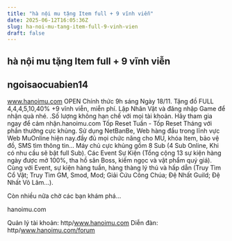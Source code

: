 ```yaml
---
title: "hà nội mu tặng Item full + 9 vĩnh viễn"
date: 2025-06-12T16:05:36Z
slug: ha-noi-mu-tang-item-full-9-vinh-vien
draft: false
---
```


## hà nội mu tặng Item full + 9 vĩnh viễn

## ngoisaocuabien14

www.hanoimu.com​
   OPEN Chính thức 9h sáng Ngày 18/11.​ Tặng đồ FULL   4,4,4,5,10,40% +9 vĩnh viễn, miễn   phí. Lập Nhân Vật và đăng nhập Game để nhận quà nhé. .Số lượng không hạn chế với mọi tài khoản. Hãy tham gia ngay để cảm nhận.​hanoimu.com
  Tốp Reset Tuần - Tốp   Reset Tháng với phần thưởng cực khủng. 
Sử  dụng NetBanBe, Web   hàng đầu trong lĩnh vực Web MuOnline hiện nay.đầy đủ mọi chức năng cho   MU, khóa Item, bảo vệ đồ, SMS tìm thông  tin...       Máy chủ cực khủng gồm   8 Sub (4 Sub Online, Khi có nhu cầu sẽ bật full   Sub). 
Các Event Sự Kiện   (Tổng cộng 13 sự kiện hàng ngày được mở 100%, tha hồ săn Boss, kiếm  ngọc  và vật phẩm quý giá). 
Cùng với Event, sự   kiện hàng tuần, hàng thàng lý thú và hấp dẫn (Truy Tìm Cổ   Vật; Truy Tìm GM, Smod, Mod; Giải Cứu Công Chúa; Đệ Nhất Guild; Đệ   Nhất Võ Lâm...). 

Còn nhiều nữa chờ các bạn khám phá...     


hanoimu.com

Quản lý tài   khoản:   http/www.hanoimu.com   Diễn   đàn:   http/www.hanoimu.com/forum